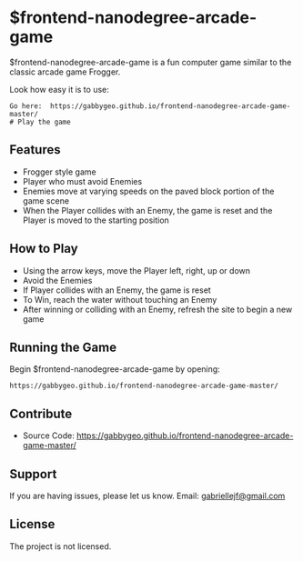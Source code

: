 $frontend-nanodegree-arcade-game
========

$frontend-nanodegree-arcade-game is a fun computer game similar to the classic arcade game Frogger. 

Look how easy it is to use:

    Go here:  https://gabbygeo.github.io/frontend-nanodegree-arcade-game-master/
    # Play the game
    

Features
--------

- Frogger style game
- Player who must avoid Enemies
- Enemies move at varying speeds on the paved block portion of the game scene
- When the Player collides with an Enemy, the game is reset and the Player is moved to the starting position

How to Play
-----------

- Using the arrow keys, move the Player left, right, up or down
- Avoid the Enemies
- If Player collides with an Enemy, the game is reset
- To Win, reach the water without touching an Enemy
- After winning or colliding with an Enemy, refresh the site to begin a new game

Running the Game
------------

Begin $frontend-nanodegree-arcade-game by opening:

	https://gabbygeo.github.io/frontend-nanodegree-arcade-game-master/    

Contribute
----------

- Source Code: https://gabbygeo.github.io/frontend-nanodegree-arcade-game-master/

Support
-------

If you are having issues, please let us know.
Email: gabriellejf@gmail.com 

License
-------

The project is not licensed.
